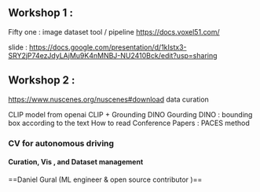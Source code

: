 
## Workshop 1 : 
Fifty one : image dataset tool / pipeline 
https://docs.voxel51.com/

slide : https://docs.google.com/presentation/d/1kIstx3-SRY2jP74ezJdyLAjMu9K4nMNBJ-NU2410Bck/edit?usp=sharing



## Workshop 2 : 
https://www.nuscenes.org/nuscenes#download
data curation 

CLIP model from openai 
CLIP + Grounding DINO 
Gourding DINO : bounding box according to the text 
How to read Conference Papers : PACES method 

### CV for autonomous driving

#### Curation, Vis , and Dataset management

==Daniel Gural (ML engineer & open source contributor )==


